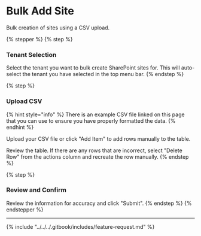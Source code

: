 # Bulk Add Site

Bulk creation of sites using a CSV upload.

{% stepper %}
{% step %}
### Tenant Selection

Select the tenant you want to bulk create SharePoint sites for. This will auto-select the tenant you have selected in the top menu bar.
{% endstep %}

{% step %}
### Upload CSV

{% hint style="info" %}
There is an example CSV file linked on this page that you can use to ensure you have properly formatted the data.
{% endhint %}

Upload your CSV file or click "Add Item" to add rows manually to the table.&#x20;

Review the table. If there are any rows that are incorrect, select "Delete Row" from the actions column and recreate the row manually.
{% endstep %}

{% step %}
### Review and Confirm

Review the information for accuracy and click "Submit".
{% endstep %}
{% endstepper %}

***

{% include "../../../.gitbook/includes/feature-request.md" %}
